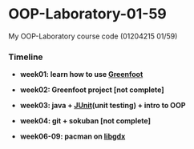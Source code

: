 # OOP-Laboratory-01-59

My OOP-Laboratory course code (01204215 01/59)

### Timeline

* __week01: learn how to use [Greenfoot](www.greenfoot.org)__

* __week02: Greenfoot project [not complete]__

* __week03: java + [JUnit](www.junit.org)(unit testing) + intro to OOP__

* __week04: git + sokuban [not complete]__

* __week06-09: pacman on [libgdx](https://libgdx.badlogicgames.com)__
